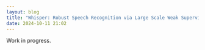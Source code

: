 ```yaml
---
layout: blog
title: "Whisper: Robust Speech Recognition via Large Scale Weak Supervision"
date: 2024-10-11 21:02
---
```


Work in progress.
